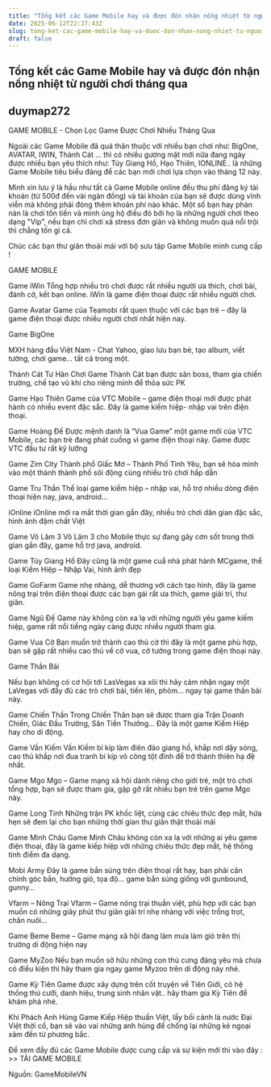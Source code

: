 ```yaml
---
title: "Tổng kết các Game Mobile hay và được đón nhận nồng nhiệt từ người chơi tháng qua"
date: 2025-06-12T22:37:43Z
slug: tong-ket-cac-game-mobile-hay-va-duoc-don-nhan-nong-nhiet-tu-nguoi-choi-thang-qua
draft: false
---
```


## Tổng kết các Game Mobile hay và được đón nhận nồng nhiệt từ người chơi tháng qua

## duymap272

GAME MOBILE - Chọn Lọc Game Được Chơi Nhiều Tháng Qua
 
Ngoài các Game Mobile đã quá thân thuộc với nhiều bạn chơi như: BigOne, AVATAR, IWIN, Thành Cát ... thì có nhiều gương mặt mới nữa đang ngày được nhiều bạn yêu thích như: Túy Giang Hồ, Hạo Thiên, IONLINE.. là những Game Mobile tiêu biểu đáng để các bạn mới chơi lựa chọn vào tháng 12 này.
 
Mình xin lưu ý là hầu như tất cả Game Mobile online đều thu phí đăng ký tài khoản (từ 500đ đến vài ngàn đồng) và tài khoản của bạn sẽ được dùng vĩnh viễn mà không phải đóng thêm khoản phí nào khác. Một số bạn hay phàn nàn là chơi tốn tiền và mình ủng hộ điều đó bởi họ là những người chơi theo dạng "Vip", nếu bạn chỉ chơi xả stress đơn giản và không muốn quá nổi trội thì chẳng tốn gì cả.
 
Chúc các bạn thư giãn thoải mái với bộ sưu tập Game Mobile mình cung cấp !
 
GAME MOBILE
 
Game iWin
Tổng hợp nhiều trò chơi được rất nhiều người ưa thích, chơi bài, đánh cờ, kết bạn online. iWin là game điện thoại được rất nhiều người chơi.
 
Game Avatar
 Game của Teamobi rất quen thuộc với các bạn trẻ – đây là game điện thoại được nhiều người chơi nhất hiện nay.
 
Game BigOne
 
 MXH hàng đầu Việt Nam - Chat Yahoo, giao lưu bạn bè, tạo album, viết tường, chơi game... tất cả trong một.
 
Thành Cát Tư Hãn
 Chơi Game Thành Cát bạn được săn boss, tham gia chiến trường, chế tạo vũ khí cho riêng mình để thỏa sức PK
 
Game Hạo Thiên
 Game của VTC Mobile – game điện thoại mới được phát hành có nhiều event đặc sắc. Đây là game kiếm hiệp- nhập vai trên điện thoại.
 
Game Hoàng Đế
 Được mệnh danh là “Vua Game” một game mới của VTC Mobile, các bạn trẻ đang phát cuồng vì game điện thoại này. Game được VTC đầu tư rất kỹ lưỡng
 
Game Zim City
 Thành phố Giấc Mơ – Thành Phố Tình Yêu, bạn sẽ hòa mình vào một thành thành phố sôi động cùng nhiều trò chơi hấp dẫn
 
Game Tru Thần
 Thể loại game kiếm hiệp – nhập vai, hỗ trợ nhiều dòng điện thoại hiện nay, java, android…
 
iOnline
 iOnline mới ra mắt thời gian gần đây, nhiều trò chơi dân gian đặc sắc, hình ảnh đậm chất Việt
 
Game Võ Lâm 3
 Võ Lâm 3 cho Mobile thực sự đang gây cơn sốt trong thời gian gần đây, game hỗ trợ java, android.
 
Game Túy Giang Hồ
 Đây cũng là một game cuẩ nhà phát hành MCgame, thể loại Kiếm Hiệp – Nhập Vai, hình ảnh đẹp
 
Game GoFarm
 Game nhẹ nhàng, dễ thương với cách tạo hình, đây là game nông trại trên điện thoại được các bạn gái rất ưa thích, game giải trí, thư giãn.
 
Game Ngũ Đế
 Game này không còn xa lạ với những người yêu game kiếm hiệp, game rất nổi tiếng ngày càng được nhiều người tham gia.
 
Game Vua Cờ
 Bạn muốn trở thành cao thủ cờ thì đây là một game phù hợp, bạn sẽ gặp rất nhiều cao thủ về cờ vua, cờ tướng trong game điện thoại này.
 
Game Thần Bài
 
Nếu bạn không có cơ hội tới LasVegas xa xôi thì hãy cảm nhận ngay một LaVegas với đầy đủ các trò chơi bài, tiến lên, phỏm… ngay tại game thần bài này.
 
Game Chiến Thần
 Trong Chiến Thân bạn sẽ được tham gia Trận Doanh Chiến, Giác Đấu Trường, Săn Tiền Thưởng… Đây là một game Kiếm Hiệp hay cho di động.
 
Game Vấn Kiếm
Vấn Kiếm bí kíp làm điên đảo giang hồ, khắp nơi dậy sóng, cao thủ khắp nơi đua tranh bí kíp võ công tột đỉnh để trở thành thiên hạ đệ nhất.
 
Game Mgo
 Mgo – Game mạng xã hội dành riêng cho giới trẻ, một trò chơi tổng hợp, bạn sẽ được tham gia, gặp gỡ rất nhiều bạn trẻ trên game Mgo này.
 
Game Long Tinh
 Những trận PK khốc liệt, cùng các chiêu thức đẹp mắt, hứa hẹn sẽ đem lại cho bạn những thời gian thư giãn thật thoải mái
 
Game Minh Châu
Game Minh Châu không còn xa lạ với những ai yêu game điện thoại, đây là game kiếp hiệp với những chiêu thức đẹp mắt, hệ thống tính điểm đa dạng.
 
Mobi Army
 Đây là game bắn súng trên điện thoại rất hay, bạn phải căn chỉnh góc bắn, hướng gió, tọa độ… game bắn súng giống với gunbound, gunny…
 
Vfarm – Nông Trại
 Vfarm – Game nông trại thuần việt, phù hợp với các bạn muốn có những giây phút thư giãn giải trí nhẹ nhàng với việc trồng trọt, chăn nuôi…
 
Game Beme
 Beme – Game mạng xã hội đang làm mưa làm gió trên thị trường di động hiện nay
 
Game MyZoo
 Nếu bạn muốn sở hữu những con thú cưng đáng yêu mà chưa có điều kiện thì hãy tham gia ngay game Myzoo trên di động này nhé.
 
Game Kỳ Tiên
 Game được xây dựng trên cốt truyện về Tiên Giới, có hệ thống thú cưỡi, danh hiệu, trung sinh nhân vật.. hãy tham gia Kỳ Tiên để khám phá nhé.
 
Khí Phách Anh Hùng
 Game Kiếp Hiệp thuần Việt, lấy bối cảnh là nước Đại Việt thời cổ, bạn sẽ vào vai những anh hùng để chống lại những kẻ ngoại xâm đến từ phương bắc.
 
Để xem đầy đủ các Game Mobile được cung cấp và sự kiện mới thì vào đây : >> TẢI GAME MOBILE
 
Nguồn: GameMobileVN